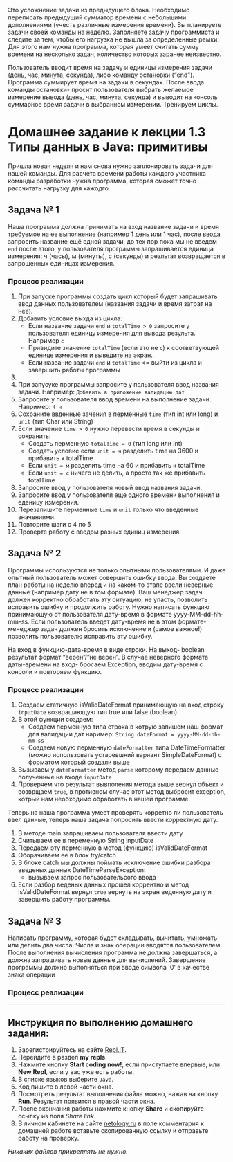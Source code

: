 Это усложнение задачи из предыдущего блока. Необходимо переписать предыдущий сумматор времени с небольшими дополнениями (учесть различные измерения времени).
Вы планируете задачи своей команды на неделю. Заполняете задачу программиста и следите за тем, чтобы его нагрузка не вышла за определенные рамки. Для этого нам нужна программа, которая умеет считать сумму времени на несколько задач, количество которых заранее неизвестно.

Пользователь вводит время на задачу и единицы измерения задачи (день, час, минута, секунда), либо команду остановки (“end”). Программа суммирует время на задачи в секундах. После ввода команды остановки- просит пользователя выбрать желаемое измерение вывода (день, час, минута, секунда) и выводит на консоль суммарное время задачи в выбранном измерении.
Тренируем циклы.


# Домашнее задание к лекции 1.3	Типы данных в Java: примитивы

Пришла новая неделя и нам снова нужно заплонировать задачи для нашей команды.
Для расчета времени работы каждого участника команды разработки нужна программа, которая сможет точно рассчитать нагрузку для кажодго.

## Задача № 1

Наша программа должна принимать на вход название задачи и время требуемое на ее выполнение (например 1 день или 1 час), после ввода запросить название ещё одной задачи, до тех пор пока мы не введем `end` после этого, у пользователя программы запрашивается единица измерения: ч (часы), м (минуты), с (секунды) и резльтат возвращается в запрошенных единицах измерения.

### Процесс реализации

1. При запуске программы создать цикл который будет запрашивать ввод данных пользователем (названия задачи и время затрат на нее).
2. Добавить условие выхда из цикла:
   - Если название задачи `end`  и `totalTime > 0` запросите у пользователя единицу измерения для вывода результа. Например `с`
   - Привидите значение `totalTime` (если это не `с`) к соответвующей единице измерения и выведите на экран.
   - Если название задачи `end` и `totalTime` <= выйти из цикла и завершить работы программы
2.   
1. При запусуке программы запросите у пользователя ввод названия задачи. Например: `Добавить в приложение валидацию дат`
2. Запросите у пользователя ввод времени на выполнение задачи. Например: `4 ч`
3. Сохраните ввденные зачения в перменные `time` (тип int или long) и `unit` (тип Char или String) 
4. Если значение `time > 0` нужно перевести время в секунды и сохранить:
   - Создать перменную `totalTime = 0` (тип long или int)
   - Создать условие если `unit = ч` разделить time на 3600 и прибавить к totalTime
   - Если `unit = м` разделить time на 60 и прибавить к totalTime
   - Если `unit = с` ничего не делить, а просто так же прибавить totalTime
5. Запросите ввод у пользователя новый ввод названия задачи.
6. Запросите ввод у пользователя еще одного времени выполнения и еденицу измерения.
7. Перезапишите перменные `time` и `unit` только что введенные значениями.
8. Повторите шаги с 4 по 5
10. Проверте работу с вводом разных единиц измерения.  

## Задача № 2

Программы используются не только опытными пользователями. И даже опытный пользователь может совершить ошибку ввода. Вы создаете план работы на неделю вперед и на каком-то этапе ввели неверные данные (например дату не в том формате). Ваш менеджер задач должен корректно обработать эту ситуацию, не упасть, позволить исправить ошибку и продолжить работу.
Нужно написать функцию принимающую от пользователя дату-время в формате yyyy-MM-dd-hh-mm-ss. Если пользователь введет дату-время не в этом формате- менеджер задач должен бросить исключение и (самое важное!) позволить пользователю исправить эту ошибку.

На вход в функцию-дата-время в виде строки.
На выход- boolean результат формат “верен”/”не верен”.
В случае неверного формата даты-времени на вход- бросаем Exception, вводим дату-время с консоли и повторяем функцию.


### Процесс реализации

1. Создаем статичную isValidDateFormat принимающую на вход строку `inputDate` возвращающую тип true или false (boolean)
2. В этой функции создаем: 
   - Создаем перменную типа строка в котрую запишем наш формат для валидации дат наример: `String dateFormat = yyyy-MM-dd-hh-mm-ss`
   - Создаем новую перменную `dateFormatter` типа DateTimeFormatter (можно использовать устаревшний вариант SimpleDateFormat) с форматом который создали выше
3. Вызываем у `dateFormatter` метод `parse` которому передаем данные полученные на входе `inputDate`
4. Проверяем что результат вывполения метода выше вернул объект и возврщаем `true`, в противном случае этот метод выбросит exception, котрый нам необходимо обработать в нашей программе.

Теперь на наша программа умеет проверять корретно ли пользователь ввел данные, теперь наша задача попросить ввести корректную дату.

1. В методе main запрашиваем пользователя ввести дату
2. Считываем ее в переменную String inputDate
3. Передаем эту перменную в метод (функцию) isValidDateFormat
4. Оборачиваем ее в блок try/catch
5. В блоке catch мы должны поймать иcключение ошибки разбора введеных данных DateTimeParseException:
   - вызываем запрос пользовательсого ввода
6. Если разбор веденых данных прошел коррентно и метод isValidDateFormat вернул `true` вернуть на экран веденную дату и завершить работу программы.       


## Задача № 3


Написать программу, которая будет складывать, вычитать, умножать или делить два числа. Числа и знак операции вводятся пользователем. После выполнения вычисления программа не должна завершаться, а должна запрашивать новые данные для вычислений. Завершение программы должно выполняться при вводе символа '0' в качестве знака операции

### Процесс реализации

---

## Инструкция по выполнению домашнего задания:

1. Зарегистрируйтесь на сайте [Repl.IT](https://repl.it/).
2. Перейдите в раздел **my repls**.
3. Нажмите кнопку **Start coding now!**, если приступаете впервые, или **New Repl**, если у вас уже есть работы.
4. В списке языков выберите `Java`.
5. Код пишите в левой части окна.
6. Посмотреть результат выполнения файла можно, нажав на кнопку **Run**. Результат появится в правой части окна.
7. После окончания работы нажмите кнопку **Share** и скопируйте ссылку из поля _Share link_.
8. В личном кабинете на сайте [netology.ru](http://netology.ru/) в поле комментария к домашней работе вставьте скопированную ссылку и отправьте работу на проверку.

_Никаких файлов прикреплять не нужно._
